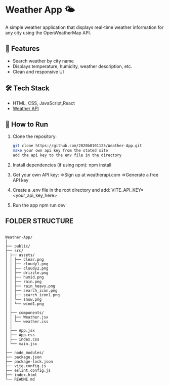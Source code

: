# Weather App 🌤️

A simple weather application that displays real-time weather information for any city using the OpenWeatherMap API.

## 🔧 Features

- Search weather by city name
- Displays temperature, humidity, weather description, etc.
- Clean and responsive UI

## 🛠️ Tech Stack

- HTML, CSS, JavaScript,React
- [Weather API](https://www.weatherapi.com)

## 🚀 How to Run

1. Clone the repository:

   ```bash
   git clone https://github.com/2020b0101125/Weather-App.git
   make your own api key from the stated site
   add the api key to the env file in the directory

   ```

2. Install dependencies (if using npm):
   npm install

3. Get your own API key:
   =>Sign up at weatherapi.com
   =>Generate a free API key

4. Create a .env file in the root directory and add:
   VITE_API_KEY=<your_api_key_here>

5. Run the app
   npm run dev

## FOLDER STRUCTURE

```

Weather-App/
│
├── public/
├── src/
│ ├── assets/
│ │ ├── clear.png
│ │ ├── cloudy1.png
│ │ ├── cloudy2.png
│ │ ├── drizzle.png
│ │ ├── humid.png
│ │ ├── rain.png
│ │ ├── rain_heavy.png
│ │ ├── search_icon.png
│ │ ├── search_icon1.png
│ │ └── snow.png
│ │ └── wind1.png
│ │
│ ├── components/
│ │ ├── Weather.jsx
│ │ └── weather.css
│ │
│ ├── App.jsx
│ ├── App.css
│ ├── index.css
│ └── main.jsx
│
├── node_modules/
├── package.json
├── package-lock.json
├── vite.config.js
├── eslint.config.js
├── index.html
└── README.md
```
